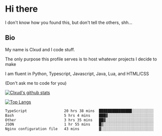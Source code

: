 

# Hi there
I don't know how you found this, but don't tell the others, shh...

## Bio
My name is Clxud and I code stuff.

The only purpose this profile serves is to host whatever projects I decide to make

I am fluent in Python, Typescript, Javascript, Java, Lua, and HTML/CSS



(Don't ask me to code for you)

[![Clxud's github stats](https://github-readme-stats.vercel.app/api?username=cloudwithax&count_private=true&theme=dark&show_icons=true)](https://github.com/anuraghazra/github-readme-stats) 

[![Top Langs](https://github-readme-stats.vercel.app/api/top-langs/?username=cloudwithax&theme=dark)](https://github.com/anuraghazra/github-readme-stats)

<!--START_SECTION:waka-->

```txt
TypeScript                 20 hrs 38 mins  ███████████████░░░░░░░░░░   60.43 %
Bash                       5 hrs 4 mins    ███▓░░░░░░░░░░░░░░░░░░░░░   14.88 %
Other                      3 hrs 35 mins   ██▓░░░░░░░░░░░░░░░░░░░░░░   10.51 %
JSON                       1 hr 55 mins    █▒░░░░░░░░░░░░░░░░░░░░░░░   05.63 %
Nginx configuration file   43 mins         ▓░░░░░░░░░░░░░░░░░░░░░░░░   02.11 %
```

<!--END_SECTION:waka-->







